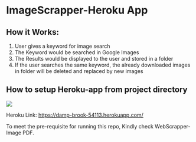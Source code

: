 # ImageScrapper-Heroku App

## How it Works:

1. User gives a keyword for image search
2. The Keyword would be searched in Google Images
3. The Results would be displayed to the user and stored in a folder
4. If the user searches the same keyword, the already downloaded images in folder will be deleted and replaced by new images

## How to setup Heroku-app from project directory

![](https://github.com/edwardpraveen89/ImageScrapper-Heroku/blob/master/image-scrapper-heroku.png)

Heroku Link: https://damp-brook-54113.herokuapp.com/

To meet the pre-requisite for running this repo, Kindly check WebScrapper- Image PDF.

